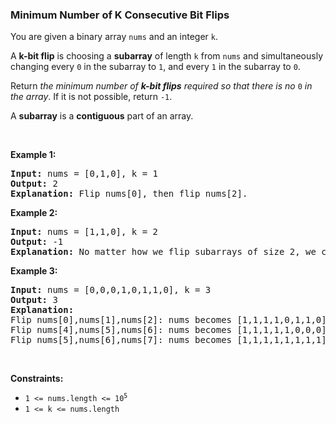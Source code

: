 
<h3>Minimum Number of K Consecutive Bit Flips</h3>
<div><p>You are given a binary array <code>nums</code> and an integer <code>k</code>.</p>
<p>A <strong>k-bit flip</strong> is choosing a <strong>subarray</strong> of length <code>k</code> from <code>nums</code> and simultaneously changing every <code>0</code> in the subarray to <code>1</code>, and every <code>1</code> in the subarray to <code>0</code>.</p>
<p>Return <em>the minimum number of <strong>k-bit flips</strong> required so that there is no </em><code>0</code><em> in the array</em>. If it is not possible, return <code>-1</code>.</p>
<p>A <strong>subarray</strong> is a <strong>contiguous</strong> part of an array.</p>
<p> </p>
<p><strong>Example 1:</strong></p>
<pre><strong>Input:</strong> nums = [0,1,0], k = 1
<strong>Output:</strong> 2
<strong>Explanation:</strong> Flip nums[0], then flip nums[2].
</pre>
<p><strong>Example 2:</strong></p>
<pre><strong>Input:</strong> nums = [1,1,0], k = 2
<strong>Output:</strong> -1
<strong>Explanation:</strong> No matter how we flip subarrays of size 2, we cannot make the array become [1,1,1].
</pre>
<p><strong>Example 3:</strong></p>
<pre><strong>Input:</strong> nums = [0,0,0,1,0,1,1,0], k = 3
<strong>Output:</strong> 3
<strong>Explanation:</strong> 
Flip nums[0],nums[1],nums[2]: nums becomes [1,1,1,1,0,1,1,0]
Flip nums[4],nums[5],nums[6]: nums becomes [1,1,1,1,1,0,0,0]
Flip nums[5],nums[6],nums[7]: nums becomes [1,1,1,1,1,1,1,1]
</pre>
<p> </p>
<p><strong>Constraints:</strong></p>
<ul>
<li><code>1 &lt;= nums.length &lt;= 10<sup>5</sup></code></li>
<li><code>1 &lt;= k &lt;= nums.length</code></li>
</ul>
</div>
